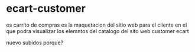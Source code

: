 ecart-customer
==============
es carrito de compras es la maquetacion del sitio web para el cliente 
en el que podra visualizar los elemntos del catalogo del sito web
customer ecart

nuevo subidos porque?
